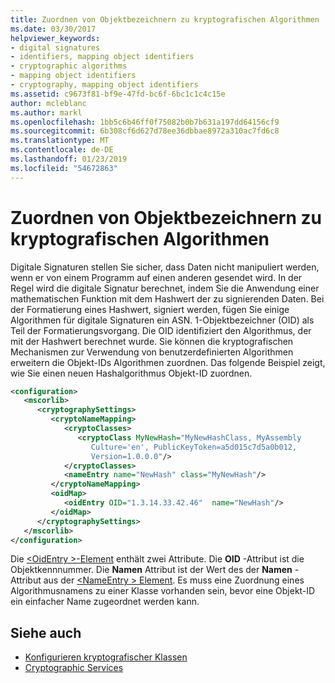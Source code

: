```yaml
---
title: Zuordnen von Objektbezeichnern zu kryptografischen Algorithmen
ms.date: 03/30/2017
helpviewer_keywords:
- digital signatures
- identifiers, mapping object identifiers
- cryptographic algorithms
- mapping object identifiers
- cryptography, mapping object identifiers
ms.assetid: c9673f81-bf9e-47fd-bc6f-6bc1c1c4c15e
author: mcleblanc
ms.author: markl
ms.openlocfilehash: 1bb5c6b46ff0f75082b0b7b631a197dd64156cf9
ms.sourcegitcommit: 6b308cf6d627d78ee36dbbae8972a310ac7fd6c8
ms.translationtype: MT
ms.contentlocale: de-DE
ms.lasthandoff: 01/23/2019
ms.locfileid: "54672863"
---
```

# <a name="mapping-object-identifiers-to-cryptography-algorithms"></a>Zuordnen von Objektbezeichnern zu kryptografischen Algorithmen
Digitale Signaturen stellen Sie sicher, dass Daten nicht manipuliert werden, wenn er von einem Programm auf einen anderen gesendet wird. In der Regel wird die digitale Signatur berechnet, indem Sie die Anwendung einer mathematischen Funktion mit dem Hashwert der zu signierenden Daten. Bei der Formatierung eines Hashwert, signiert werden, fügen Sie einige Algorithmen für digitale Signaturen ein ASN. 1-Objektbezeichner (OID) als Teil der Formatierungsvorgang. Die OID identifiziert den Algorithmus, der mit der Hashwert berechnet wurde. Sie können die kryptografischen Mechanismen zur Verwendung von benutzerdefinierten Algorithmen erweitern die Objekt-IDs Algorithmen zuordnen. Das folgende Beispiel zeigt, wie Sie einen neuen Hashalgorithmus Objekt-ID zuordnen.  
  
```xml  
<configuration>  
   <mscorlib>  
      <cryptographySettings>  
         <cryptoNameMapping>  
            <cryptoClasses>  
               <cryptoClass MyNewHash="MyNewHashClass, MyAssembly  
                  Culture='en', PublicKeyToken=a5d015c7d5a0b012,  
                  Version=1.0.0.0"/>  
            </cryptoClasses>  
            <nameEntry name="NewHash" class="MyNewHash"/>  
         </cryptoNameMapping>  
         <oidMap>  
            <oidEntry OID="1.3.14.33.42.46"  name="NewHash"/>  
         </oidMap>  
      </cryptographySettings>  
   </mscorlib>  
</configuration>  
```  
  
 Die [ \<OidEntry >-Element](../../../docs/framework/configure-apps/file-schema/cryptography/oidentry-element.md) enthält zwei Attribute. Die **OID** -Attribut ist die Objektkennnummer. Die **Namen** Attribut ist der Wert des der **Namen** -Attribut aus der [ \<NameEntry > Element](../../../docs/framework/configure-apps/file-schema/cryptography/nameentry-element.md). Es muss eine Zuordnung eines Algorithmusnamens zu einer Klasse vorhanden sein, bevor eine Objekt-ID ein einfacher Name zugeordnet werden kann.  
  
## <a name="see-also"></a>Siehe auch
- [Konfigurieren kryptografischer Klassen](../../../docs/framework/configure-apps/configure-cryptography-classes.md)
- [Cryptographic Services](../../../docs/standard/security/cryptographic-services.md)
